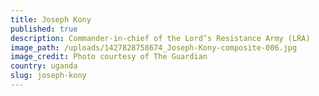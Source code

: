 ```yaml
---
title: Joseph Kony
published: true
description: Commander-in-chief of the Lord’s Resistance Army (LRA)
image_path: /uploads/1427828758674_Joseph-Kony-composite-006.jpg
image_credit: Photo courtesy of The Guardian
country: uganda
slug: joseph-kony
---
```



